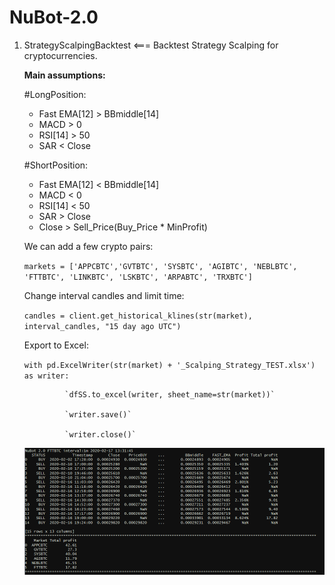 # NuBot-2.0

1) StrategyScalpingBacktest <=== Backtest Strategy Scalping for cryptocurrencies.

    **Main assumptions:**
    
    #LongPosition:
    - Fast EMA[12] > BBmiddle[14]
    - MACD > 0
    - RSI[14] > 50
    - SAR < Close
    
    #ShortPosition:
    - Fast EMA[12] < BBmiddle[14]
    - MACD < 0
    - RSI[14] < 50
    - SAR > Close
    - Close > Sell_Price(Buy_Price * MinProfit)
    
    We can add a few crypto pairs:
    
    `markets = ['APPCBTC','GVTBTC', 'SYSBTC', 'AGIBTC', 'NEBLBTC', 'FTTBTC', 'LINKBTC', 'LSKBTC', 'ARPABTC', 'TRXBTC']`
    
    Change interval candles and limit time:
    
    `candles = client.get_historical_klines(str(market), interval_candles, "15 day ago UTC")`
    
    Export to Excel:
    
    `with pd.ExcelWriter(str(market) + '_Scalping_Strategy_TEST.xlsx') as writer:`
    
                `dfSS.to_excel(writer, sheet_name=str(market))`
                
                `writer.save()`
                
                `writer.close()`
                
    ![ScreenShot](https://github.com/kamilbl/NuBot-2.0/blob/master/StrategyScalpingBacktest.PNG)
    
